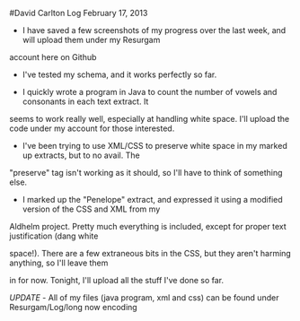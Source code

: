 #David Carlton Log February 17, 2013

- I have saved a few screenshots of my progress over the last week, and will upload them under my Resurgam 

account here on Github

- I've tested my schema, and it works perfectly so far.

- I quickly wrote a program in Java to count the number of vowels and consonants in each text extract. It 

seems to work really well, especially at handling white space. I'll upload the code under my account for those interested.

- I've been trying to use XML/CSS to preserve white space in my marked up extracts, but to no avail. The 

"preserve" tag isn't working as it should, so I'll have to think of something else.

- I marked up the "Penelope" extract, and expressed it using a modified version of the CSS and XML from my 

Aldhelm project. Pretty much everything is included, except for proper text justification (dang white 

space!). There are a few extraneous bits in the CSS, but they aren't harming anything, so I'll leave them 

in for now. Tonight, I'll upload all the stuff I've done so far.

*UPDATE* - All of my files (java program, xml and css) can be found under Resurgam/Log/long now encoding


